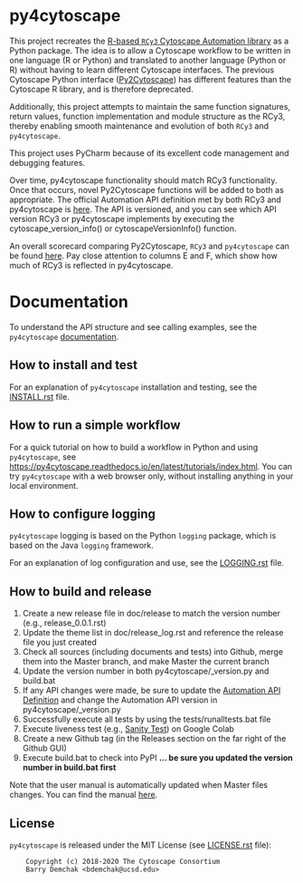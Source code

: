# py4cytoscape

This project recreates the [R-based ``RCy3`` Cytoscape Automation library](https://github.com/cytoscape/RCy3) as a Python package. The idea is to allow a Cytoscape workflow to be written in one language (R or Python) and translated to another language (Python or R) without having to learn different Cytoscape interfaces. The previous Cytoscape Python interface ([Py2Cytoscape](https://github.com/cytoscape/py2cytoscape)) has different features than the Cytoscape R library, and is therefore deprecated.

Additionally, this project attempts to maintain the same function signatures, return values, function implementation and module structure as the RCy3, thereby enabling smooth maintenance and evolution of both ``RCy3`` and ``py4cytoscape``.

This project uses PyCharm because of its excellent code management and debugging features.

Over time, py4cytoscape functionality should match RCy3 functionality. Once that occurs, novel Py2Cytoscape functions will be added to both as appropriate. The official Automation API definition met by both RCy3 and py4cytoscape is [here](https://docs.google.com/spreadsheets/d/1XLWsKxGLqcBWLzoW2y6HyAUU2jMXaEaWw7QLn3NE5nY/edit?usp=sharing). The API is versioned, and you can see which API version RCy3 or py4cytoscape implements by executing the cytoscape_version_info() or cytoscapeVersionInfo() function.

An overall scorecard comparing Py2Cytoscape, ``RCy3`` and ``py4cytoscape`` can be found [here](https://docs.google.com/spreadsheets/d/1uhBTbOMI4QMKUpLaOTuf6BP5wgqU6-pOzkj6BNmC4CY/edit?usp=sharing). Pay close attention to columns E and F, which show how much of RCy3 is reflected in py4cytoscape.


# Documentation

To understand the API structure and see calling examples, see the ``py4cytoscape`` [documentation](https://py4cytoscape.readthedocs.io/en/latest/).
 
## How to install and test

For an explanation of ``py4cytoscape`` installation and testing, see the [INSTALL.rst](INSTALL.rst) file.

## How to run a simple workflow

For a quick tutorial on how to build a workflow in Python and using ``py4cytoscape``, see
https://py4cytoscape.readthedocs.io/en/latest/tutorials/index.html.
You can try ``py4cytoscape`` with a web browser only, without installing anything in your local environment.

## How to configure logging

``py4cytoscape`` logging is based on the Python ``logging`` package, which is based on the Java ``logging`` framework. 

For an explanation of log configuration and use, see the [LOGGING.rst](LOGGING.rst) file.

## How to build and release
1. Create a new release file in doc/release to match the version number (e.g., release_0.0.1.rst) 
1. Update the theme list in doc/release_log.rst and reference the release file you just created
1. Check all sources (including documents and tests) into Github, merge them into the Master branch, and make Master the current branch
1. Update the version number in both py4cytoscape/_version.py and build.bat
1. If any API changes were made, be sure to update the [Automation API Definition](https://docs.google.com/spreadsheets/d/1XLWsKxGLqcBWLzoW2y6HyAUU2jMXaEaWw7QLn3NE5nY/edit#gid=1999503690) and change the Automation API version in py4cytoscape/_version.py    
1. Successfully execute all tests by using the tests/runalltests.bat file
1. Execute liveness test (e.g., [Sanity Test](https://github.com/bdemchak/cytoscape-jupyter/tree/main/sanity-test)) on Google Colab
1. Create a new Github tag (in the Releases section on the far right of the Github GUI)
1. Execute build.bat to check into PyPI __... be sure you updated the version number in build.bat first__

Note that the user manual is automatically updated when Master files changes. You can find the manual [here](https://py4cytoscape.readthedocs.io/en/latest/).


## License

``py4cytoscape`` is released under the MIT License (see [LICENSE.rst](LICENSE.rst) file):

```
    Copyright (c) 2018-2020 The Cytoscape Consortium
    Barry Demchak <bdemchak@ucsd.edu>
```

